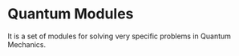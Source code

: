 # Quantum Modules

It is a set of modules for solving very specific problems in Quantum Mechanics.

